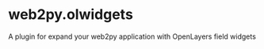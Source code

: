 web2py.olwidgets
================

A plugin for expand your web2py application with OpenLayers field widgets
